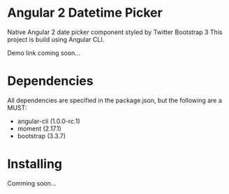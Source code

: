 # Angular 2 Datetime Picker

Native Angular 2 date picker component styled by Twitter Bootstrap 3
This project is build using Angular CLI.

Demo link coming soon...

# Dependencies
All dependencies are specified in the package.json, but the following are a MUST:
* angular-cli (1.0.0-rc.1)
* moment (2.17.1)
* bootstrap (3.3.7)

# Installing 
Comming soon...
<!--
```shell
npm install
ng serve
```-->

